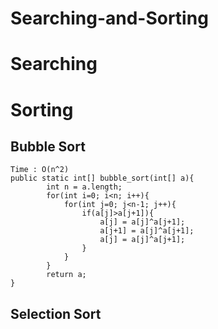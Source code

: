 # Searching-and-Sorting
# Searching

# Sorting
## Bubble Sort
```
Time : O(n^2)
public static int[] bubble_sort(int[] a){
        int n = a.length;
        for(int i=0; i<n; i++){
            for(int j=0; j<n-1; j++){
                if(a[j]>a[j+1]){
                    a[j] = a[j]^a[j+1];
                    a[j+1] = a[j]^a[j+1];
                    a[j] = a[j]^a[j+1];
                }
            }
        }
        return a;
}
```
## Selection Sort
```

```
